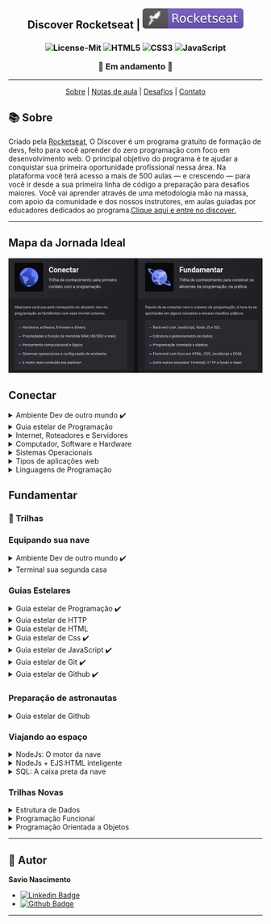 <h2 align="center">
   Discover Rocketseat | <img alt="badge vscode" src="./assets/badge-rocket.svg">
</h2>

<h3 align="center">

![License-Mit](https://img.shields.io/badge/license-MIT-lightseagreen) ![HTML5](https://img.shields.io/badge/HTML5-E34F26?style=flat&logo=html5&logoColor=white) ![CSS3](https://img.shields.io/badge/CSS3-1572B6?style=flat&logo=css3&logoColor=white) ![JavaScript](https://img.shields.io/badge/JavaScript-F7DF1E?style=flat&logo=javascript&logoColor=black)

🚧 Em andamento 🚧

</h3>

---

<p align="center">
  <a href="#-Sobre">Sobre</a> |
  <a>
  <a href="#-Notas-de-aula">Notas de aula</a> |
  <a href="#-Desafios">Desafios</a> |
  <a href="#-Entre-em-contato">Contato</a>
</p>

## 📚 Sobre

<p>
Criado pela <a href="https://rocketseat.com.br/" target="_blank">Rocketseat</a>, O Discover é um programa gratuito de formação de devs, feito para você aprender do zero programação com foco em desenvolvimento web. O principal objetivo do programa é te ajudar a conquistar sua primeira oportunidade profissional nessa área.
Na plataforma você terá acesso a mais de 500 aulas — e crescendo — para você ir desde a sua primeira linha de código a preparação para desafios maiores.
Você vai aprender através de uma metodologia mão na massa, com apoio da comunidade e dos nossos instrutores, em aulas guiadas por educadores dedicados ao programa.<a href="https://rocketseat.com.br/discover" target="_blank">Clique aqui e entre no discover.</a>

---

## Mapa da Jornada Ideal

<img alt="maps" src="./assets/wallpaper-discover.png">

## Conectar

<details>
<summary> Ambiente Dev de outro mundo ✔️</summary>

- Módulo 01 | Instalando Vs code ✔️
- Módulo 02 | Instalando NodeJs ✔️
- Módulo 03 | Instalando Chrome ✔️
</details>

<details>
<summary> Guia estelar de Programação </summary>

- Módulo 01 | Programação ✔️
</details>

<details>
<summary> Internet, Roteadores e Servidores</summary>

- Módulo 01 | ✔️
- Módulo 02 | ✔️
- Módulo 03 | ✔️
- Módula 04 | ✔️
</details>

<details>
<summary> Computador, Software e Hardware</summary>

- Módulo 01 | Introdução ✔️
- Módulo 02 | Hardware ✔️
- Módulo 03 | Software ✔️
- Módula 04 | Por dentro do computador ✔️
</details>

<details>
<summary> Sistemas Operacionais</summary>

- Módulo 01 | Sistemas Operacionais

</details>

<details>
<summary> Tipos de aplicações web </summary>

- Módulo 01 | Aplicações Web

</details>

<details>
<summary> Linguagens de Programação</summary>

- Módulo 01 | Linguagens de Programação

</details>

## Fundamentar

### 🚀 Trilhas

### Equipando sua nave

<details>
  <summary> Ambiente Dev de outro mundo ✔️</summary>

- Módulo 01 | Instalando Vs code ✔️
- Módulo 02 | Instalando NodeJs ✔️
- Módulo 03 | Instalando Chrome ✔️
</details>

<details>
<summary> Terminal sua segunda casa</summary>

- Módulo 01 | Abertura
- Módulo 02 | Preparação e Dicas
- Módulo 03 | Arquivos e Diretórios
</details>

### Guias Estelares

<details>
  <summary> Guia estelar de Programação ✔️</summary>

- Módulo 01 | Ambiente Dev de outro mundo ✔️
- Módulo 02 | Terminal sua segunda casa
</details>

<details>
  <summary>Guia estelar de HTTP</summary>

- Módulo 01 | Entendendo 🚧
- Módulo 02 | Conceitos 🚧
- Módulo 03 | Uri 🚧
- Módulo 04 | Messages 🚧
- Módulo 05 | Methods 🚧
- Módulo 06 | Headers 🚧
- Módulo 07 | Status 🚧
</details>

<details>
  <summary>Guia estelar de HTML</summary>
</details>

<details>
  <summary>Guia estelar de Css ✔️</summary>
</details>

<details>
  <summary>Guia estelar de JavaScript ✔️</summary>

- Módulo 08 | Expressões e Operadores 🚧
- Módulo 09 | Condicionais e controle de fluxo 🚧
- Módulo 10 | Estruturas de repetição 🚧
- Módulo 11 | Consolidando com exercícios 🚧
</details>

<details>
  <summary>Guia estelar de Git ✔️</summary>

- Módulo 01 | Introdução ✔️
- Módulo 02 | O que é git ✔️
- Módulo 03 | Instalando Git ✔️
- Módulo 04 | Começando ✔️
- Módulo 05 | Conceitos ✔️
- Módulo 06 | Alterando arquivos ✔️
- Módulo 07 | Desfazendo mudanças ✔️
- Módulo 08 | Usando git em um projeto real ✔️
</details>

<details>
  <summary>Guia estelar de Github ✔️</summary>

- Módulo 01 | Introdução ✔️
- Módulo 02 | Primeiros passos ✔️
- Módulo 03 | Criando repositórios ✔️
- Módulo 04 | Trabalhando com repositórios ✔️
- Módulo 05 | Outras features ✔️
</details>

### Preparação de astronautas

<details>
  <summary>Guia estelar de Github</summary>
</details>

### Viajando ao espaço

<details>
  <summary>NodeJs: O motor da nave</summary>

- Módulo 1 | Conhecendo o Node ✔️
- Módulo 2 | Configurando o ambiente ✔️
- Módulo 3 | Iniciando na prática ✔️
- Módulo 4 | NPM - Node Package Manager ✔️
- Módulo 5 | BestMe App ✔️
- Módulo 6 | Timers ✔️
- Módulo 7 | Events ✔️
</details>

<details>
  <summary>NodeJs + EJS:HTML inteligente</summary>
  
  - Criando o Html 
  - Criando o Servidor
  - Layout
  - Nova página e menu
  - Organização
  - Pesquisando um objeto
  - Foreach
</details>
<details>
  <summary>SQL: A caixa preta da nave</summary>

- Módulo 1 | Introdução ✔️
- Módulo 2 | Conceitos ✔️
- Módulo 3 | Tipos de campos ✔️
- Módulo 4 | Comando SELECT ✔️
- Módulo 5 | Operadores Relacionais ✔️
- Módulo 6 | Operadores Matemáticos ✔️
- Módulo 7 | Operadores Lógicos ✔️
- Módulo 8 | Mais Comandos ✔️
- Módulo 9 | Unindo tabelas ✔️
- Módulo 10 | Comandos Avançados ✔️
- Módulo 11 | Comandos nas tabelas ✔️
</details>

### Trilhas Novas

<details>
  <summary>Estrutura de Dados
</summary>

- Módulo 1 | Estrutura de Dados
</details>

<details>
  <summary>Programação Funcional
</summary>

- Módulo 1 | Programação Funcional
</details>

<details>
  <summary>Programação Orientada a Objetos
</summary>

- Módulo 1 | Programação Orientada a Objetos
</details>

---

<!-- ## 📝 Notas de aula -->

## 👤 Autor <a id="autor"></a>

**Savio Nascimento**

- [![Linkedin Badge](https://img.shields.io/badge/-SavioNascimento-blue?style=flat-square&logo=Linkedin&logoColor=white&link=https://www.linkedin.com/savio-nascimento)](https://www.linkedin.com/in/savio-nascimento/)
- [![Github Badge](https://img.shields.io/badge/savionascimentodev-24292e?style=flat&logo=Github&logoColor=white&link=https://github.com/savionascimentodev)](https://github.com/savionascimentodev)

---
